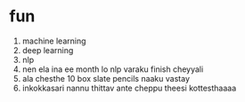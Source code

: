 # fun

1) machine learning
2) deep learning
3) nlp
4) nen ela ina ee month lo nlp varaku finish cheyyali
5) ala chesthe 10 box slate pencils naaku vastay
6) inkokkasari nannu thittav ante cheppu theesi kottesthaaaa